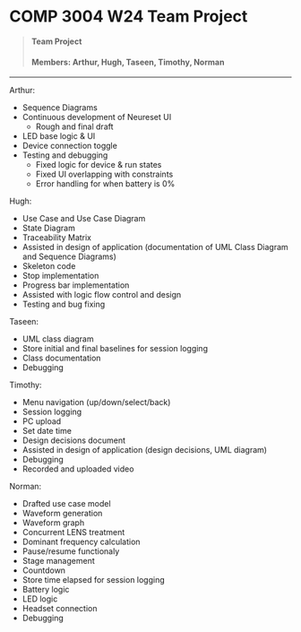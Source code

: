 # COMP 3004 W24 Team Project

> **Team Project**
> #### Members: Arthur, Hugh, Taseen, Timothy, Norman

--- 

Arthur:
 - Sequence Diagrams
 - Continuous development of Neureset UI
   - Rough and final draft
 - LED base logic & UI
 - Device connection toggle
 - Testing and debugging
   - Fixed logic for device & run states
   - Fixed UI overlapping with constraints
   - Error handling for when battery is 0%
  
Hugh:
  - Use Case and Use Case Diagram
  - State Diagram
  - Traceability Matrix
  - Assisted in design of application (documentation of UML Class Diagram and Sequence Diagrams)
  - Skeleton code
  - Stop implementation
  - Progress bar implementation
  - Assisted with logic flow control and design
  - Testing and bug fixing

Taseen:
- UML class diagram
- Store initial and final baselines for session logging
- Class documentation
- Debugging

Timothy:
- Menu navigation (up/down/select/back)
- Session logging
- PC upload
- Set date time
- Design decisions document
- Assisted in design of application (design decisions, UML diagram)
- Debugging
- Recorded and uploaded video

Norman:
- Drafted use case model
- Waveform generation
- Waveform graph
- Concurrent LENS treatment
- Dominant frequency calculation
- Pause/resume functionaly
- Stage management
- Countdown
- Store time elapsed for session logging
- Battery logic
- LED logic
- Headset connection
- Debugging
